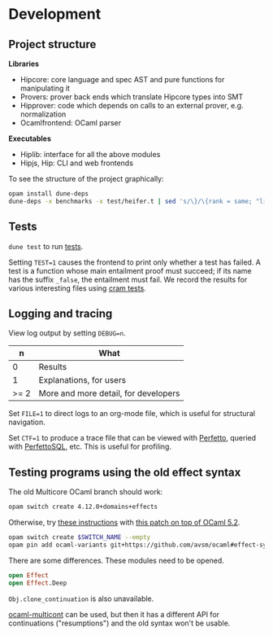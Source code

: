 
# Development

## Project structure

**Libraries**
- Hipcore: core language and spec AST and pure functions for manipulating it
- Provers: prover back ends which translate Hipcore types into SMT
- Hipprover: code which depends on calls to an external prover, e.g. normalization
- Ocamlfrontend: OCaml parser

**Executables**
- Hiplib: interface for all the above modules
- Hipjs, Hip: CLI and web frontends

To see the structure of the project graphically:

```sh
opam install dune-deps
dune-deps -x benchmarks -x test/heifer.t | sed 's/\}/\{rank = same; "lib:provers_js"; "lib:provers_native";\} \}/' | tred | dot -Tpng > deps.png
```

## Tests

`dune test` to run [tests](../test/heifer.t/run.t).

Setting `TEST=1` causes the frontend to print only whether a test has failed.
A test is a function whose main entailment proof must succeed; if its name has the suffix `_false`, the entailment must fail.
We record the results for various interesting files using [cram tests](https://dune.readthedocs.io/en/stable/tests.html#cram-tests).

## Logging and tracing

View log output by setting `DEBUG=n`.

| n    | What                                 |
| ---- | ------------------------------------ |
| 0    | Results                              |
| 1    | Explanations, for users              |
| >= 2 | More and more detail, for developers |

Set `FILE=1` to direct logs to an org-mode file, which is useful for structural navigation.

Set `CTF=1` to produce a trace file that can be viewed with [Perfetto](https://ui.perfetto.dev/), queried with [PerfettoSQL](https://perfetto.dev/docs/quickstart/trace-analysis), etc. This is useful for profiling.

## Testing programs using the old effect syntax

The old Multicore OCaml branch should work:

```sh
opam switch create 4.12.0+domains+effects
```

Otherwise, try [these instructions](https://github.com/ocaml/ocaml/blob/trunk/HACKING.adoc#testing-with-opam) with [this patch on top of OCaml 5.2](https://github.com/ocaml/ocaml/pull/12309).

```sh
opam switch create $SWITCH_NAME --empty
opam pin add ocaml-variants git+https://github.com/avsm/ocaml#effect-syntax
```

There are some differences. These modules need to be opened.

```ml
open Effect
open Effect.Deep
```

`Obj.clone_continuation` is also unavailable.

[ocaml-multicont](https://github.com/dhil/ocaml-multicont) can be used, but then it has a different API for continuations ("resumptions") and the old syntax won't be usable.